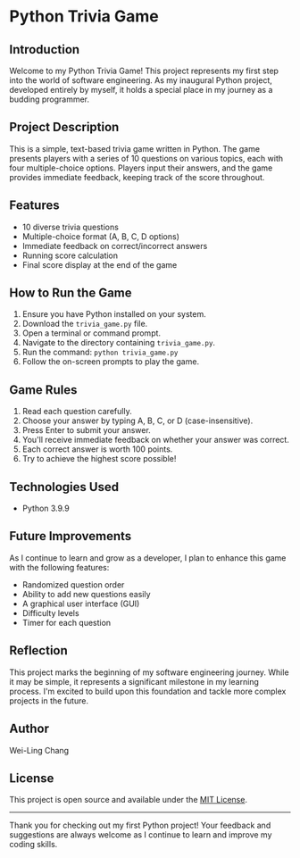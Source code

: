 # Python Trivia Game

## Introduction
Welcome to my Python Trivia Game! This project represents my first step into the world of software engineering. As my inaugural Python project, developed entirely by myself, it holds a special place in my journey as a budding programmer.

## Project Description
This is a simple, text-based trivia game written in Python. The game presents players with a series of 10 questions on various topics, each with four multiple-choice options. Players input their answers, and the game provides immediate feedback, keeping track of the score throughout.

## Features
- 10 diverse trivia questions
- Multiple-choice format (A, B, C, D options)
- Immediate feedback on correct/incorrect answers
- Running score calculation
- Final score display at the end of the game

## How to Run the Game
1. Ensure you have Python installed on your system.
2. Download the `trivia_game.py` file.
3. Open a terminal or command prompt.
4. Navigate to the directory containing `trivia_game.py`.
5. Run the command: `python trivia_game.py`
6. Follow the on-screen prompts to play the game.

## Game Rules
1. Read each question carefully.
2. Choose your answer by typing A, B, C, or D (case-insensitive).
3. Press Enter to submit your answer.
4. You'll receive immediate feedback on whether your answer was correct.
5. Each correct answer is worth 100 points.
6. Try to achieve the highest score possible!

## Technologies Used
- Python 3.9.9

## Future Improvements
As I continue to learn and grow as a developer, I plan to enhance this game with the following features:
- Randomized question order
- Ability to add new questions easily
- A graphical user interface (GUI)
- Difficulty levels
- Timer for each question

## Reflection
This project marks the beginning of my software engineering journey. While it may be simple, it represents a significant milestone in my learning process. I'm excited to build upon this foundation and tackle more complex projects in the future.

## Author
Wei-Ling Chang

## License
This project is open source and available under the [MIT License](LICENSE.TXT).

---

Thank you for checking out my first Python project! Your feedback and suggestions are always welcome as I continue to learn and improve my coding skills.

